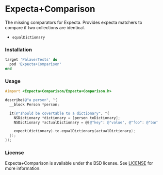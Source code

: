 Expecta+Comparison
==================

The missing comparators for Expecta. Provides expecta matchers to compare if
two collections are identical.

- `equalDictionary`

### Installation

```ruby
target 'PalaverTests' do
  pod 'Expecta+Comparison'
end
```

### Usage

```objective-c
#import <Expecta+Comparison/Expecta+Comparison.h>

describe(@"a person", ^{
  __block Person *person;

  it(@"should be covertable to a dictionary", ^{
    NSDictionary *dictionary = [person toDictionary];
    NSDictionary *actualDictionary = @{@"key": @"value", @"foo": @"bar"};

    expect(dictionary).to.equalDictionary(actualDictionary);
  });
});
```

### License

Expecta+Comparison is available under the BSD license. See [LICENSE](LICENSE)
for more information.

